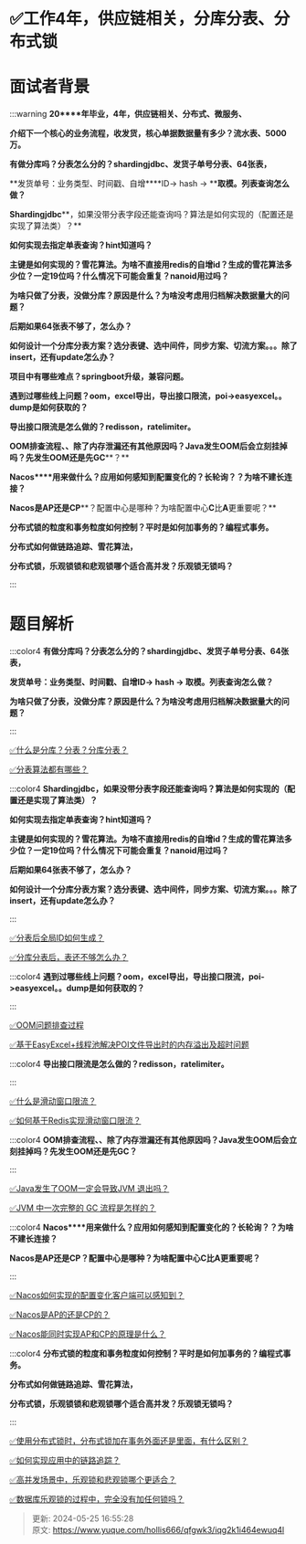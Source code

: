# ✅工作4年，供应链相关，分库分表、分布式锁

# 面试者背景




:::warning
**20****年毕业，****4****年，供应链相关、分布式、微服务、**

**介绍下一个核心的业务流程，收发货，核心单据数据量有多少？流水表、****5000****万。**

**有做分库吗？分表怎么分的？****shardingjdbc****、发货子单号分表、****64****张表，**

**发货单号：业务类型、时间戳、自增****ID-> hash -> ****取模。列表查询怎么做？**

**Shardingjdbc****，如果没带分表字段还能查询吗？算法是如何实现的（配置还是实现了算法类）？**

**如何实现去指定单表查询？****hint****知道吗？**

**主键是如何实现的？雪花算法。为啥不直接用****redis****的自增****id****？生成的雪花算法多少位？一定****19****位吗？什么情况下可能会重复？****nanoid****用过吗？**

**为啥只做了分表，没做分库？原因是什么？为啥没考虑用归档解决数据量大的问题？**

**后期如果****64****张表不够了，怎么办？**

**如何设计一个分库分表方案？选分表键、选中间件，同步方案、切流方案。。。除了****insert****，还有****update****怎么办？**

**项目中有哪些难点？****springboot****升级，兼容问题。**

**遇到过哪些线上问题？****oom****，****excel****导出，导出接口限流，****poi->easyexcel****。。****dump****是如何获取的？**

**导出接口限流是怎么做的？****redisson****，****ratelimiter****。**

**OOM****排查流程、、除了内存泄漏还有其他原因吗？****Java****发生****OOM****后会立刻挂掉吗？先发生****OOM****还是先****GC****？**

**Nacos****用来做什么？应用如何感知到配置变化的？长轮询？？为啥不建长连接？**

**Nacos****是****AP****还是****CP****？配置中心是哪种？为啥配置中心****C****比****A****更重要呢？**

**分布式锁的粒度和事务粒度如何控制？平时是如何加事务的？编程式事务。**

**分布式如何做链路追踪、雪花算法，**

**分布式锁，乐观锁锁和悲观锁哪个适合高并发？乐观锁无锁吗？**

:::

# 题目解析


:::color4
**有做分库吗？分表怎么分的？shardingjdbc、发货子单号分表、64张表，**

**发货单号：业务类型、时间戳、自增ID-> hash -> 取模。列表查询怎么做？**

**为啥只做了分表，没做分库？原因是什么？为啥没考虑用归档解决数据量大的问题？**

:::



[✅什么是分库？分表？分库分表？](https://www.yuque.com/hollis666/qfgwk3/wpus0g)



[✅分表算法都有哪些？](https://www.yuque.com/hollis666/qfgwk3/anpg4kfcb8p7egag)



:::color4
**Shardingjdbc，如果没带分表字段还能查询吗？算法是如何实现的（配置还是实现了算法类）？**

**如何实现去指定单表查询？****hint****知道吗？**

**主键是如何实现的？雪花算法。为啥不直接用redis的自增id？生成的雪花算法多少位？一定19位吗？什么情况下可能会重复？nanoid用过吗？**

**后期如果****64****张表不够了，怎么办？**

**如何设计一个分库分表方案？选分表键、选中间件，同步方案、切流方案。。。除了insert，还有update怎么办？**

:::



[✅分表后全局ID如何生成？](https://www.yuque.com/hollis666/qfgwk3/glyv4twwk6bfs6dr)



[✅分库分表后，表还不够怎么办？](https://www.yuque.com/hollis666/qfgwk3/eczghpx140tsgtgv)



:::color4
**遇到过哪些线上问题？oom，excel导出，导出接口限流，poi->easyexcel。。dump是如何获取的？**

:::



[✅OOM问题排查过程](https://www.yuque.com/hollis666/qfgwk3/vdnaxh)



[✅基于EasyExcel+线程池解决POI文件导出时的内存溢出及超时问题](https://www.yuque.com/hollis666/qfgwk3/wcm6xqvp0z004ing)



:::color4
**导出接口限流是怎么做的？redisson，ratelimiter。**

:::



[✅什么是滑动窗口限流？](https://www.yuque.com/hollis666/qfgwk3/hvuigwzxls4qd3sy)



[✅如何基于Redis实现滑动窗口限流？](https://www.yuque.com/hollis666/qfgwk3/saoeievgraqwxgs1)





:::color4
**OOM排查流程、、除了内存泄漏还有其他原因吗？Java发生OOM后会立刻挂掉吗？先发生OOM还是先GC？**

:::



[✅Java发生了OOM一定会导致JVM 退出吗？](https://www.yuque.com/hollis666/qfgwk3/fsnk2a6xdyhqfvf7)



[✅JVM 中一次完整的 GC 流程是怎样的？](https://www.yuque.com/hollis666/qfgwk3/nm3u0khcxyc42u9q)



:::color4
**Nacos****用来做什么？应用如何感知到配置变化的？长轮询？？为啥不建长连接？**

**Nacos是AP还是CP？配置中心是哪种？为啥配置中心C比A更重要呢？**

:::



[✅Nacos如何实现的配置变化客户端可以感知到？](https://www.yuque.com/hollis666/qfgwk3/icbk1rndq13ku07o)



[✅Nacos是AP的还是CP的？](https://www.yuque.com/hollis666/qfgwk3/ed9gu0mf5q4u1pw6)



[✅Nacos能同时实现AP和CP的原理是什么？](https://www.yuque.com/hollis666/qfgwk3/ei2bv6msb0egmkpi)



:::color4
**分布式锁的粒度和事务粒度如何控制？平时是如何加事务的？编程式事务。**

**分布式如何做链路追踪、雪花算法，**

**分布式锁，乐观锁锁和悲观锁哪个适合高并发？乐观锁无锁吗？**

:::



[✅使用分布式锁时，分布式锁加在事务外面还是里面，有什么区别？](https://www.yuque.com/hollis666/qfgwk3/qo6smg4i30szxvpk)



[✅如何实现应用中的链路追踪？](https://www.yuque.com/hollis666/qfgwk3/nnl88aqknhx2v76c)



[✅高并发场景中，乐观锁和悲观锁哪个更适合？](https://www.yuque.com/hollis666/qfgwk3/kzkm89bnr0fzdeyi)



[✅数据库乐观锁的过程中，完全没有加任何锁吗？](https://www.yuque.com/hollis666/qfgwk3/vk7tpwcpzfh35d04)



> 更新: 2024-05-25 16:55:28  
> 原文: <https://www.yuque.com/hollis666/qfgwk3/iqg2k1i464ewuq4l>